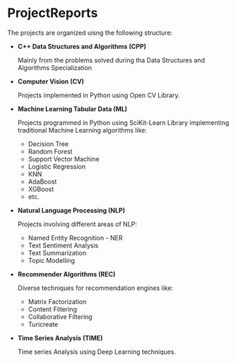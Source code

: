 # ProjectReports

The projects are organized uisng the following structure:

- **C++ Data Structures and Algorithms (CPP)**
  
  Mainly from the problems solved during tha Data Structures and Algorithms Specialization

- **Computer Vision (CV)** 
  
  Projects implemented in Python using Open CV Library.

- **Machine Learning Tabular Data (ML)** 
  
  Projects programmed in Python using SciKit-Learn Library implementing traditional Machine Learning algorithms
  like: 
  - Decision Tree 
  - Random Forest
  - Support Vector Machine
  - Logistic Regression
  - KNN
  - AdaBoost
  - XGBoost
  - etc.

- **Natural Language Processing (NLP)**
  
  Projects involving different areas of NLP: 
  - Named Entity Recognition - NER
  - Text Sentiment Analysis
  - Text Summarization
  - Topic Modelling

- **Recommender Algorithms (REC)**
  
  Diverse techniques for recommendation engines like:
  - Matrix Factorization
  - Content Filtering
  - Collaborative Filtering
  - Turicreate

- **Time Series Analysis (TIME)**
  
  Time series Analysis using Deep Learning techniques.







